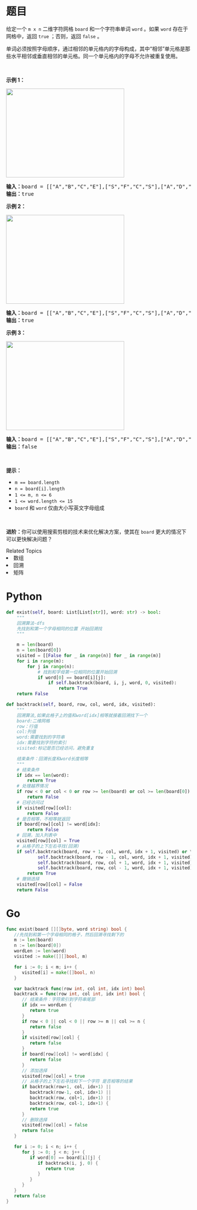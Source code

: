 # 题目
<p>给定一个 <code>m x n</code> 二维字符网格 <code>board</code> 和一个字符串单词 <code>word</code> 。如果 <code>word</code> 存在于网格中，返回 <code>true</code> ；否则，返回 <code>false</code> 。</p>

<p>单词必须按照字母顺序，通过相邻的单元格内的字母构成，其中“相邻”单元格是那些水平相邻或垂直相邻的单元格。同一个单元格内的字母不允许被重复使用。</p>

<p> </p>

<p><strong>示例 1：</strong></p>
<img alt="" src="https://assets.leetcode.com/uploads/2020/11/04/word2.jpg" style="width: 322px; height: 242px;" />
<pre>
<strong>输入：</strong>board = [["A","B","C","E"],["S","F","C","S"],["A","D","E","E"]], word = "ABCCED"
<strong>输出：</strong>true
</pre>

<p><strong>示例 2：</strong></p>
<img alt="" src="https://assets.leetcode.com/uploads/2020/11/04/word-1.jpg" style="width: 322px; height: 242px;" />
<pre>
<strong>输入：</strong>board = [["A","B","C","E"],["S","F","C","S"],["A","D","E","E"]], word = "SEE"
<strong>输出：</strong>true
</pre>

<p><strong>示例 3：</strong></p>
<img alt="" src="https://assets.leetcode.com/uploads/2020/10/15/word3.jpg" style="width: 322px; height: 242px;" />
<pre>
<strong>输入：</strong>board = [["A","B","C","E"],["S","F","C","S"],["A","D","E","E"]], word = "ABCB"
<strong>输出：</strong>false
</pre>

<p> </p>

<p><strong>提示：</strong></p>

<ul>
	<li><code>m == board.length</code></li>
	<li><code>n = board[i].length</code></li>
	<li><code>1 <= m, n <= 6</code></li>
	<li><code>1 <= word.length <= 15</code></li>
	<li><code>board</code> 和 <code>word</code> 仅由大小写英文字母组成</li>
</ul>

<p> </p>

<p><strong>进阶：</strong>你可以使用搜索剪枝的技术来优化解决方案，使其在 <code>board</code> 更大的情况下可以更快解决问题？</p>
<div><div>Related Topics</div><div><li>数组</li><li>回溯</li><li>矩阵</li></div></div>

# Python

```python
def exist(self, board: List[List[str]], word: str) -> bool:
    """
    回溯算法-dfs
    先找到和第一个字母相同的位置 开始回溯找
    """

    m = len(board)
    n = len(board[0])
    visited = [[False for _ in range(n)] for _ in range(m)]
    for i in range(m):
        for j in range(n):
            # 找到和字母第一位相同的位置开始回溯
            if word[0] == board[i][j]:
                if self.backtrack(board, i, j, word, 0, visited):
                    return True
    return False

def backtrack(self, board, row, col, word, idx, visited):
    """
    回溯算法,如果此格子上的值和word[idx]相等就接着回溯找下一个
    board:二维网格
    row：行值
    col:列值
    word:需要找到的字符串
    idx:需要找到字符的索引
    visited:标记是否已经访问，避免重复

    结束条件：回溯长度和word长度相等
    """
    # 结束条件
    if idx == len(word):
        return True
    # 处理越界情况
    if row < 0 or col < 0 or row >= len(board) or col >= len(board[0]):
        return False
    # 已经访问过
    if visited[row][col]:
        return False
    # 是否相等，不相等就返回
    if board[row][col] != word[idx]:
        return False
    # 回溯，加入列表中
    visited[row][col] = True
    # 从格子的上下左右寻找(回溯)
    if self.backtrack(board, row + 1, col, word, idx + 1, visited) or \
            self.backtrack(board, row - 1, col, word, idx + 1, visited) or \
            self.backtrack(board, row, col + 1, word, idx + 1, visited) or \
            self.backtrack(board, row, col - 1, word, idx + 1, visited):
        return True
    # 撤销选择
    visited[row][col] = False
    return False
```

# Go

```go
func exist(board [][]byte, word string) bool {
   //先找到和第一个字母相同的格子，然后回溯寻找剩下的
   m := len(board)
   n := len(board[0])
   wordLen := len(word)
   visited := make([][]bool, m)

   for i := 0; i < m; i++ {
      visited[i] = make([]bool, n)
   }

   var backtrack func(row int, col int, idx int) bool
   backtrack = func(row int, col int, idx int) bool {
      // 结束条件：字符索引到字符串尾部
      if idx == wordLen {
         return true
      }
      if row < 0 || col < 0 || row >= m || col >= n {
         return false
      }
      if visited[row][col] {
         return false
      }
      if board[row][col] != word[idx] {
         return false
      }
      // 添加选择
      visited[row][col] = true
      // 从格子的上下左右寻找和下一个字符 是否相等的结果
      if backtrack(row+1, col, idx+1) ||
         backtrack(row-1, col, idx+1) ||
         backtrack(row, col+1, idx+1) ||
         backtrack(row, col-1, idx+1) {
         return true
      }
      // 删除选择
      visited[row][col] = false
      return false
   }

   for i := 0; i < n; i++ {
      for j := 0; j < n; j++ {
         if word[0] == board[i][j] {
            if backtrack(i, j, 0) {
               return true
            }
         }
      }
   }
   return false
}
```